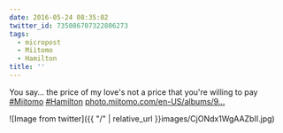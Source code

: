 ```yaml
---
date: 2016-05-24 08:35:02
twitter_id: 735086707322806273
tags:
  - micropost
  - Miitomo
  - Hamilton
title: ''
---
```


You say… the price of my love's not a price that you're willing to pay [#Miitomo](https://twitter.com/hashtag/Miitomo) [#Hamilton](https://twitter.com/hashtag/Hamilton) [photo.miitomo.com/en-US/albums/9…](https://photo.miitomo.com/en-US/albums/9840a3550787d561-e16fde73629081cb07c891a818f83e6d)

![Image from twitter]({{ "/" | relative_url  }}images/CjONdx1WgAAZbII.jpg)
